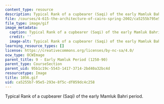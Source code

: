 ```yaml
---
content_type: resource
description: Typical Rank of a cupbearer (Saqi) of the early Mamluk Bahri period.
file: /courses/4-615-the-architecture-of-cairo-spring-2002/ca5255b795e5293e8f5cdf059dc4c258_1056.gif
file_type: image/gif
image_metadata:
  caption: Typical Rank of a cupbearer (Saqi) of the early Mamluk Bahri period.
  credit: ''
  image-alt: Typical Rank of a cupbearer (Saqi) of the early Mamluk Bahri period.
learning_resource_types: []
license: https://creativecommons.org/licenses/by-nc-sa/4.0/
ocw_type: OCWImage
parent_title: 9 - Early Mamluk Period (1250-90)
parent_type: CourseSection
parent_uid: 95b1c19c-5543-1417-3714-2bd40a32bc4d
resourcetype: Image
title: 1056.gif
uid: ca5255b7-95e5-293e-8f5c-df059dc4c258
---
```

Typical Rank of a cupbearer (Saqi) of the early Mamluk Bahri period.